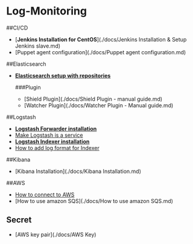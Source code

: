 # Log-Monitoring

##CI/CD

- [**Jenkins Installation for CentOS**](./docs/Jenkins Installation & Setup Jenkins slave.md)
- [Puppet agent configuration](./docs/Puppet agent configuration.md)

##Elasticsearch
- [**Elasticsearch setup with repositories**](https://www.elastic.co/guide/en/elasticsearch/reference/1.6/setup-repositories.html)
	
	###Plugin
	- [Shield Plugin](./docs/Shield Plugin - manual guide.md)
	- [Watcher Plugin](./docs/Watcher Plugin - Manual guide.md)

##Logstash

- [**Logstash Forwarder installation**](./docs/logstash_forwarder_installation_guide.md)
- [Make Logstash is a service](./docs/logstash_make_it_service.md)
- [**Logstash Indexer installation**](./docs/logstash_indexer_installation_guide.md)
- [How to add log format for Indexer](./docs/log_format_add_new_format.md)

##Kibana
- [Kibana Installation](./docs/Kibana Installation.md)

##AWS
- [How to connect to AWS](http://docs.aws.amazon.com/AWSEC2/latest/UserGuide/AccessingInstancesLinux.html)
- [How to use amazon SQS](./docs/How to use amazon SQS.md)


## Secret

- [AWS key pair](./docs/AWS Key)

